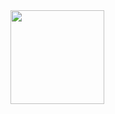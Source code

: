 <img align="center" src='https://github.com/niveshbirangal/discord-rpc/blob/master/readmeassets/intro.gif' width="150" height="150">
